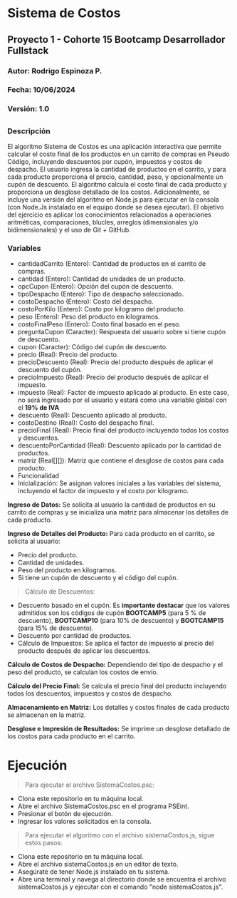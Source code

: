 # Sistema de Costos
## Proyecto 1 - Cohorte 15 Bootcamp Desarrollador Fullstack
### Autor: Rodrigo Espinoza P.
### Fecha: 10/06/2024
### Versión: 1.0
## 
### Descripción
El algoritmo Sistema de Costos es una aplicación interactiva que permite calcular el costo final de los productos en un carrito de compras en Pseudo Código, incluyendo descuentos por cupón, impuestos y costos de despacho. El usuario ingresa la cantidad de productos en el carrito, y para cada producto proporciona el precio, cantidad, peso, y opcionalmente un cupón de descuento. El algoritmo calcula el costo final de cada producto y proporciona un desglose detallado de los costos. Adicionalmente, se incluye una versión del algoritmo en Node.js para ejecutar en la consola (con Node.Js instalado en el equipo donde se desea ejecutar).
El objetivo del ejercicio es aplicar los conocimientos relacionados a operaciones aritméticas, comparaciones, blucles, arreglos (dimensionales y/o bidimensionales) y el uso de Git + GitHub.

### Variables
+ cantidadCarrito (Entero): Cantidad de productos en el carrito de compras.
+ cantidad (Entero): Cantidad de unidades de un producto.
+ opcCupon (Entero): Opción del cupón de descuento.
+ tipoDespacho (Entero): Tipo de despacho seleccionado.
+ costoDespacho (Entero): Costo del despacho.
+ costoPorKilo (Entero): Costo por kilogramo del producto.
+ peso (Entero): Peso del producto en kilogramos.
+ costoFinalPeso (Entero): Costo final basado en el peso.
+ preguntaCupon (Caracter): Respuesta del usuario sobre si tiene cupón de descuento.
+ cupon (Caracter): Código del cupón de descuento.
+ precio (Real): Precio del producto.
+ precioDescuento (Real): Precio del producto después de aplicar el descuento del cupón.
+ precioImpuesto (Real): Precio del producto después de aplicar el impuesto.
+ impuesto (Real): Factor de impuesto aplicado al producto. En este caso, no será ingresado por el usuario y estará como una variable global con el **19% de IVA**
+ descuento (Real): Descuento aplicado al producto.
+ costoDestino (Real): Costo del despacho final.
+ precioFinal (Real): Precio final del producto incluyendo todos los costos y descuentos.
+ descuentoPorCantidad (Real): Descuento aplicado por la cantidad de productos.
+ matriz (Real[][]): Matriz que contiene el desglose de costos para cada producto.
+ Funcionalidad
+ Inicialización: Se asignan valores iniciales a las variables del sistema, incluyendo el factor de impuesto y el costo por kilogramo.

**Ingreso de Datos:** Se solicita al usuario la cantidad de productos en su carrito de compras y se inicializa una matriz para almacenar los detalles de cada producto.

**Ingreso de Detalles del Producto:** Para cada producto en el carrito, se solicita al usuario:

+ Precio del producto.
+ Cantidad de unidades.
+ Peso del producto en kilogramos.
+ Si tiene un cupón de descuento y el código del cupón.

> Cálculo de Descuentos:

+ Descuento basado en el cupón. Es **importante destacar** que los valores admitidos son los códigos de cupón **BOOTCAMP5** (para 5 % de descuento), **BOOTCAMP10** (para 10% de descuento) y **BOOTCAMP15** (para 15% de descuento).
+ Descuento por cantidad de productos.
+ Cálculo de Impuestos: Se aplica el factor de impuesto al precio del producto después de aplicar los descuentos.

**Cálculo de Costos de Despacho:** Dependiendo del tipo de despacho y el peso del producto, se calculan los costos de envío.

**Cálculo del Precio Final:** Se calcula el precio final del producto incluyendo todos los descuentos, impuestos y costos de despacho.

**Almacenamiento en Matriz:** Los detalles y costos finales de cada producto se almacenan en la matriz.

**Desglose e Impresión de Resultados:** Se imprime un desglose detallado de los costos para cada producto en el carrito.

# Ejecución
> Para ejecutar el archivo SistemaCostos.psc:

+ Clona este repositorio en tu máquina local.
+ Abre el archivo SistemaCostos.psc en el programa PSEint.
+ Presionar el botón de ejecución.
+ Ingresar los valores solicitados en la consola.
  
> Para ejecutar el algoritmo con el archivo sistemaCostos.js, sigue estos pasos:

+ Clona este repositorio en tu máquina local.
+ Abre el archivo sistemaCostos.js en un editor de texto.
+ Asegúrate de tener Node.js instalado en tu sistema.
+ Abre una terminal y navega al directorio donde se encuentra el archivo sistemaCostos.js y ejecutar con el comando "node sistemaCostos.js".
